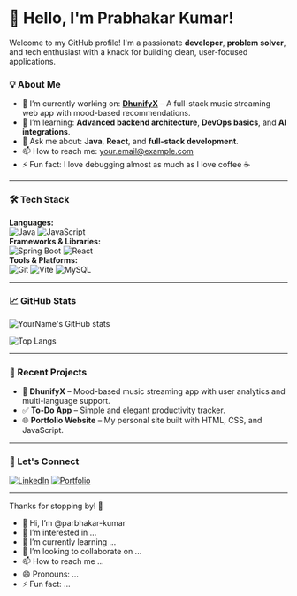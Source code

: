# 👋 Hello, I'm Prabhakar Kumar!

Welcome to my GitHub profile! I'm a passionate **developer**, **problem solver**, and tech enthusiast with a knack for building clean, user-focused applications.

### 💡 About Me

- 🔭 I’m currently working on: **[DhunifyX](#)** – A full-stack music streaming web app with mood-based recommendations.
- 🌱 I’m learning: **Advanced backend architecture**, **DevOps basics**, and **AI integrations**.
- 💬 Ask me about: **Java**,  **React**, and **full-stack development**.
- 📫 How to reach me: [your.email@example.com](mailto:your.email@example.com)
- ⚡ Fun fact: I love debugging almost as much as I love coffee ☕️

---

### 🛠️ Tech Stack

**Languages:**  
![Java](https://img.shields.io/badge/Java-%23ED8B00.svg?style=flat&logo=java&logoColor=white) 
![JavaScript](https://img.shields.io/badge/JavaScript-%23323330.svg?style=flat&logo=javascript&logoColor=%23F7DF1E)  
**Frameworks & Libraries:**  
![Spring Boot](https://img.shields.io/badge/Spring_Boot-%236DB33F.svg?style=flat&logo=spring-boot&logoColor=white)
![React](https://img.shields.io/badge/React-%2320232a.svg?style=flat&logo=react&logoColor=%2361DAFB)  
**Tools & Platforms:**  
![Git](https://img.shields.io/badge/Git-%23F05032.svg?style=flat&logo=git&logoColor=white)
![Vite](https://img.shields.io/badge/Vite-646CFF?style=flat&logo=vite&logoColor=white)
![MySQL](https://img.shields.io/badge/MySQL-%2300f.svg?style=flat&logo=mysql&logoColor=white)

---

### 📈 GitHub Stats

![YourName's GitHub stats](https://github-readme-stats.vercel.app/api?username=yourusername&show_icons=true&theme=tokyonight)

![Top Langs](https://github-readme-stats.vercel.app/api/top-langs/?username=yourusername&layout=compact&theme=tokyonight)

---

### 🧠 Recent Projects

- 🎵 **DhunifyX** – Mood-based music streaming app with user analytics and multi-language support.
- ✅ **To-Do App** – Simple and elegant productivity tracker.
- 🌐 **Portfolio Website** – My personal site built with HTML, CSS, and JavaScript.

---

### 🤝 Let's Connect

[![LinkedIn](https://img.shields.io/badge/LinkedIn-%230077B5.svg?style=flat&logo=linkedin&logoColor=white)](https://www.linkedin.com/in/yourprofile)
[![Portfolio](https://img.shields.io/badge/Portfolio-000000?style=flat&logo=About.me&logoColor=white)](https://yourportfolio.com)

---

Thanks for stopping by! 🚀
- 👋 Hi, I’m @parbhakar-kumar
- 👀 I’m interested in ...
- 🌱 I’m currently learning ...
- 💞️ I’m looking to collaborate on ...
- 📫 How to reach me ...
- 😄 Pronouns: ...
- ⚡ Fun fact: ...

<!---
parbhakar-kumar/parbhakar-kumar is a ✨ special ✨ repository because its `README.md` (this file) appears on your GitHub profile.
You can click the Preview link to take a look at your changes.
--->

